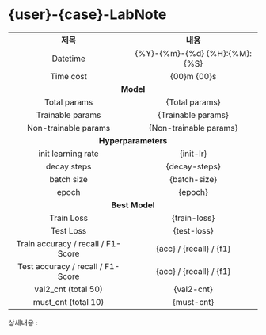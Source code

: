 <h1 id="title">{user}-{case}-LabNote</h1>

<table style="border: 2px; text-align:center;">
  <tr style="font-weight: bold;, font-size: 30px;">
    <td> 제목 </td>
    <td> 내용 </td>
  </tr>
  <tr>
    <td> Datetime </td>
    <td id="date"> {%Y}-{%m}-{%d} {%H}:{%M}:{%S} </td>
  </tr>
  <tr>
    <td> Time cost </td>
    <td id="time-cost"> {00}m {00}s </td>
  </tr>
  <tr>
    <td colspan="2" style="font-weight: bold;, font-size: 30px;"> Model </td>
  </tr>
  <tr>
    <td> Total params </td>
    <td id="total-params"> {Total params} </td>
  </tr> 
  <tr>
    <td> Trainable params </td>
    <td id="trainable-params"> {Trainable params} </td>
  </tr>
  <tr>
    <td> Non-trainable params </td>
    <td id="non-trainable-params"> {Non-trainable params} </td>
  </tr>
  <tr>
    <td colspan="2" style="font-weight: bold;, font-size: 30px;"> Hyperparameters </td>
  </tr>
  <tr>
    <td> init learning rate </td>
    <td id="init-lr"> {init-lr} </td>
  </tr>
  <tr>
    <td> decay steps </td>
    <td id="decay-steps"> {decay-steps} </td>
  </tr>
  <tr>
    <td> batch size </td>
    <td id="batch-size"> {batch-size} </td>
  </tr>
  <tr>
    <td> epoch </td>
    <td id="epoch"> {epoch} </td>
  <tr>
    <td colspan="2" style="font-weight: bold;, font-size: 30px;"> Best Model </td>
  </tr>
  <tr>
    <td> Train Loss </td>
    <td id="train-loss"> {train-loss} </td>
  </tr>
  <tr>
    <td> Test Loss </td>
    <td id="test-loss"> {test-loss} </td>
  </tr>
  <tr>
    <td> Train accuracy / recall / F1-Score </td>
    <td id="train-score"> {acc} / {recall} / {f1} </td>
  </tr>
  <tr>
    <td> Test accuracy / recall / F1-Score </td>
    <td id="test-score"> {acc} / {recall} / {f1} </td>
  </tr>
  <tr>
    <td> val2_cnt (total 50) </td>
    <td id="val2-cnt"> {val2-cnt} </td>
  </tr>
  <tr>
    <td> must_cnt (total 10) </td>
    <td id="must-cnt"> {must-cnt} </td>
  </tr>
</table>



상세내용 : 